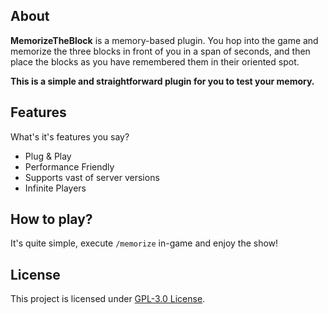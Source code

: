 About
---
**MemorizeTheBlock** is a memory-based plugin. You hop into the game and memorize the three blocks in front of you in a span of seconds, and then place the blocks as you have remembered them in their oriented spot.

**This is a simple and straightforward plugin for you to test your memory.**

Features
---
What's it's features you say?
- Plug & Play
- Performance Friendly
- Supports vast of server versions
- Infinite Players

How to play?
---
It's quite simple, execute `/memorize` in-game and enjoy the show!

License 
---
This project is licensed under [GPL-3.0 License](https://github.com/Tofpu/MemorizeTheBlock/blob/main/LICENSE). 
